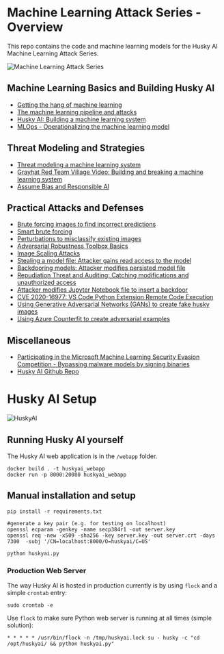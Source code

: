 # Machine Learning Attack Series - Overview

This repo contains the code and machine learning models for the Husky AI Machine Learning Attack Series.

![Machine Learning Attack Series](https://embracethered.com/blog/images/2020/ml-attack-series.jpg)


## Machine Learning Basics and Building Husky AI

* [Getting the hang of machine learning](https://embracethered.com/blog/posts/2020/machine-learning-basics/)
* [The machine learning pipeline and attacks](https://embracethered.com/blog/posts/2020/husky-ai-walkthrough/)
* [Husky AI: Building a machine learning system](https://embracethered.com/blog/posts/2020/husky-ai-building-the-machine-learning-model/)
* [MLOps - Operationalizing the machine learning model](https://embracethered.com/blog/posts/2020/husky-ai-mlops-operationalize-the-model/)

## Threat Modeling and Strategies 

* [Threat modeling a machine learning system](https://embracethered.com/blog/posts/2020/husky-ai-threat-modeling-machine-learning/)
* [Grayhat Red Team Village Video: Building and breaking a machine learning system](https://www.youtube.com/watch?v=-SV80sIBhqY)
* [Assume Bias and Responsible AI](https://embracethered.com/blog/posts/2020/machine-learning-attack-series-assume-bias-strategy/) 

## Practical Attacks and Defenses

* [Brute forcing images to find incorrect predictions](https://embracethered.com/blog/posts/2020/husky-ai-machine-learning-attack-bruteforce/) 
* [Smart brute forcing](https://embracethered.com/blog/posts/2020/husky-ai-machine-learning-attack-smart-fuzz/) 
* [Perturbations to misclassify existing images](https://embracethered.com/blog/posts/2020/husky-ai-machine-learning-attack-perturbation-external/) 
* [Adversarial Robustness Toolbox Basics](https://embracethered.com/blog/posts/2020/husky-ai-adversarial-robustness-toolbox-testing/)
* [Image Scaling Attacks](https://embracethered.com/blog/posts/2020/husky-ai-image-rescaling-attacks/)
* [Stealing a model file: Attacker gains read access to the model](https://embracethered.com/blog/posts/2020/husky-ai-machine-learning-model-stealing/) 
* [Backdooring models: Attacker modifies persisted model file](https://embracethered.com/blog/posts/2020/husky-ai-machine-learning-backdoor-model/)
* [Repudiation Threat and Auditing: Catching modifications and unauthorized access](https://embracethered.com/blog/posts/2020/husky-ai-repudiation-threat-deny-action-machine-learning/)
* [Attacker modifies Jupyter Notebook file to insert a backdoor](https://embracethered.com/blog/posts/2020/cve-2020-16977-vscode-microsoft-python-extension-remote-code-execution/)
* [CVE 2020-16977: VS Code Python Extension Remote Code Execution](https://embracethered.com/blog/posts/2020/cve-2020-16977-vscode-microsoft-python-extension-remote-code-execution/)
* [Using Generative Adversarial Networks (GANs) to create fake husky images](https://embracethered.com/blog/posts/2020/machine-learning-attack-series-generative-adversarial-networks-gan/)
* [Using Azure Counterfit to create adversarial examples](https://embracethered.com/blog/posts/2020/huskyai-using-azure-counterfit/)

## Miscellaneous

* [Participating in the Microsoft Machine Learning Security Evasion Competition - Bypassing malware models by signing binaries](https://embracethered.com/blog/posts/2020/microsoft-machine-learning-security-evasion-competition/)
* [Husky AI Github Repo](https://github.com/wunderwuzzi23/huskyai/)


# Husky AI Setup  

![HuskyAI](https://embracethered.com/blog/images/2020/husky-ai.jpg)


## Running Husky AI yourself

The Husky AI web application is in the `/webapp` folder.

```
docker build . -t huskyai_webapp
docker run -p 8000:20080 huskyai_webapp
```

## Manual installation and setup

```
pip install -r requirements.txt
```

```
#generate a key pair (e.g. for testing on localhost)
openssl ecparam -genkey -name secp384r1 -out server.key
openssl req -new -x509 -sha256 -key server.key -out server.crt -days 7300  -subj '/CN=localhost:8000/O=huskyai/C=US'
```

```
python huskyai.py
```

### Production Web Server

The way Husky AI is hosted in production currently is by using `flock` and a simple `crontab` entry:

```
sudo crontab -e
```

Use `flock` to make sure Python web server is running at all times (simple solution):

```
* * * * * /usr/bin/flock -n /tmp/huskyai.lock su - husky -c "cd /opt/huskyai/ && python huskyai.py"
```
